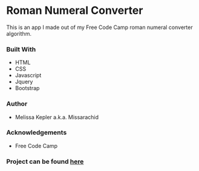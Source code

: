 #  Roman Numeral Converter
This is an app I made out of my Free Code Camp roman numeral converter algorithm.

###  Built With
+  HTML  
+  CSS  
+  Javascript  
+  Jquery  
+  Bootstrap  

###  Author
+  Melissa Kepler a.k.a. Missarachid  

###  Acknowledgements
+  Free Code Camp
###  Project can be found [here](https://missarachnid.github.io/fcc-roman-numerals/)
